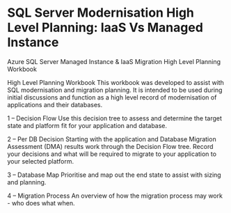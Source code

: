 # SQL Server Modernisation High Level Planning: IaaS Vs Managed Instance

Azure SQL Server Managed Instance & IaaS Migration
High Level Planning Workbook

High Level Planning Workbook
This workbook was developed to assist with SQL modernisation and migration planning. It is intended to be used during initial discussions and function as a high level record of modernisation of applications and their databases. 

1 – Decision Flow
Use this decision tree to assess and determine the target state and platform fit for your application and database.

2 – Per DB Decision
Starting with the application and Database Migration Assessment (DMA) results work through the Decision Flow tree.
Record your decisions and what will be required to migrate to your application to your selected platform.

3 – Database Map
Prioritise and map out the end state to assist with sizing and planning.

4 – Migration Process
An overview of how the migration process may work - who does what when.
